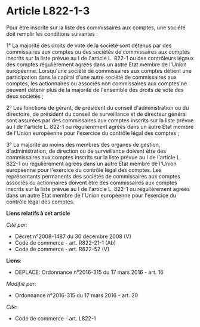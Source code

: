 # Article L822-1-3

Pour être inscrite sur la liste des commissaires aux comptes, une société doit remplir les conditions suivantes :

1° La majorité des droits de vote de la société sont détenus par des commissaires aux comptes ou des sociétés de commissaires
aux comptes inscrits sur la liste prévue au I de l'article L. 822-1 ou des contrôleurs légaux des comptes régulièrement
agréés dans un autre Etat membre de l'Union européenne. Lorsqu'une société de commissaires aux comptes détient une
participation dans le capital d'une autre société de commissaires aux comptes, les actionnaires ou associés non commissaires
aux comptes ne peuvent détenir plus de la majorité de l'ensemble des droits de vote des deux sociétés ;

2° Les fonctions de gérant, de président du conseil d'administration ou du directoire, de président du conseil de
surveillance et de directeur général sont assurées par des commissaires aux comptes inscrits sur la liste prévue au I de
l'article L. 822-1 ou régulièrement agréés dans un autre Etat membre de l'Union européenne pour l'exercice du contrôle légal
des comptes ;

3° La majorité au moins des membres des organes de gestion, d'administration, de direction ou de surveillance doivent être
des commissaires aux comptes inscrits sur la liste prévue au I de l'article L. 822-1 ou régulièrement agréés dans un autre
Etat membre de l'Union européenne pour l'exercice du contrôle légal des comptes. Les représentants permanents des sociétés de
commissaires aux comptes associés ou actionnaires doivent être des commissaires aux comptes inscrits sur la liste prévue au I
de l'article L. 822-1 ou régulièrement agréés dans un autre Etat membre de l'Union européenne pour l'exercice du contrôle
légal des comptes.

**Liens relatifs à cet article**

_Cité par_:

  - Décret n°2008-1487 du 30 décembre 2008 (V)
  - Code de commerce - art. R822-21-1 (Ab)
  - Code de commerce - art. R822-52 (V)

**Liens**:

  - DEPLACE: Ordonnance n°2016-315 du 17 mars 2016 - art. 16

_Modifié par_:

  - Ordonnance n°2016-315 du 17 mars 2016 - art. 20

_Cite_:

  - Code de commerce - art. L822-1
